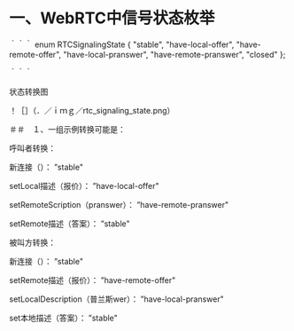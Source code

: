 ﻿# 一、WebRTC中信号状态枚举

｀｀｀
enum RTCSignalingState {
  "stable",
  "have-local-offer",
  "have-remote-offer",
  "have-local-pranswer",
  "have-remote-pranswer",
  "closed"
};

｀｀｀

状态转换图

！［］（．／ｉｍｇ／rtc_signaling_state.png）



＃＃　１、一组示例转换可能是：


呼叫者转换：

新连接（）： ”stable"

setLocal描述（报价）： ”have-local-offer"

setRemoteScription（pranswer）： ”have-remote-pranswer"

setRemote描述（答案）： ”stable"

被叫方转换：

新连接（）： ”stable"

setRemote描述（报价）： ”have-remote-offer"

setLocalDescription（普兰斯wer）： ”have-local-pranswer"

set本地描述（答案）： ”stable"